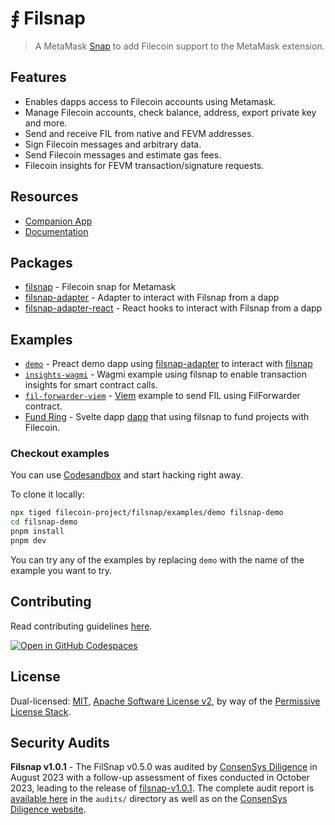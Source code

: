 # ⨎ Filsnap

> A MetaMask [Snap](https://snaps.metamask.io/snap/npm/filsnap/) to add Filecoin support to the MetaMask extension.

## Features

- Enables dapps access to Filecoin accounts using Metamask.
- Manage Filecoin accounts, check balance, address, export private key and more.
- Send and receive FIL from native and FEVM addresses.
- Sign Filecoin messages and arbitrary data.
- Send Filecoin messages and estimate gas fees.
- Filecoin insights for FEVM transaction/signature requests.

## Resources

- [Companion App](https://filsnap.dev/)
- [Documentation](https://filecoin-project.github.io/filsnap/)

## Packages

- [filsnap](https://github.com/filecoin-project/filsnap/tree/master/packages/snap) - Filecoin snap for Metamask
- [filsnap-adapter](https://github.com/filecoin-project/filsnap/tree/master/packages/adapter) - Adapter to interact with Filsnap from a dapp
- [filsnap-adapter-react](https://github.com/filecoin-project/filsnap/tree/master/packages/adapter-react) - React hooks to interact with Filsnap from a dapp

## Examples

- [`demo`](https://github.com/filecoin-project/filsnap/tree/master/examples/demo) - Preact demo dapp using [filsnap-adapter](<[./packages/adapter](https://github.com/filecoin-project/filsnap/tree/master/packages/adapter)>) to interact with [filsnap](<[./packages/snap](https://github.com/filecoin-project/filsnap/tree/master/packages/snap)>)
- [`insights-wagmi`](https://github.com/filecoin-project/filsnap/tree/master/examples/insights-wagmi) - Wagmi example using filsnap to enable transaction insights for smart contract calls. 
- [`fil-forwarder-viem`](https://github.com/filecoin-project/filsnap/tree/master/examples/fil-forwarder-viem) - [Viem](https://viem.sh/) example to send FIL using FilForwarder contract.
- [Fund Ring](https://github.com/FundRing/fundring/tree/main/src/routes/filfund) - Svelte dapp [dapp](https://fundring.fission.app/) that using filsnap to fund projects with Filecoin.

### Checkout examples

You can use [Codesandbox](https://githubbox.com/filecoin-project/filsnap/tree/master/examples/demo) and start hacking right away.

To clone it locally:

```bash
npx tiged filecoin-project/filsnap/examples/demo filsnap-demo
cd filsnap-demo
pnpm install
pnpm dev
```

You can try any of the examples by replacing `demo` with the name of the example you want to try.

## Contributing

Read contributing guidelines [here](.github/CONTRIBUTING.md).

[![Open in GitHub Codespaces](https://github.com/codespaces/badge.svg)](https://codespaces.new/filecoin-project/filsnap)

## License

Dual-licensed: [MIT](./LICENSE-MIT), [Apache Software License v2](./LICENSE-APACHE), by way of the
[Permissive License Stack](https://protocol.ai/blog/announcing-the-permissive-license-stack/).

## Security Audits

**Filsnap v1.0.1** - The FilSnap v0.5.0 was audited by [ConsenSys Diligence](https://consensys.io/diligence/) in August 2023 with a follow-up assessment of fixes conducted in October 2023, leading to the release of [filsnap-v1.0.1](https://github.com/filecoin-project/filsnap/releases/tag/filsnap-v1.0.1). The complete audit report is [available here](./audits/filsnap-audit-2023-08.pdf) in the `audits/` directory as well as on the [ConsenSys Diligence website](https://consensys.io/diligence/audits/2023/08/metamask/partner-snaps-filsnap/).
